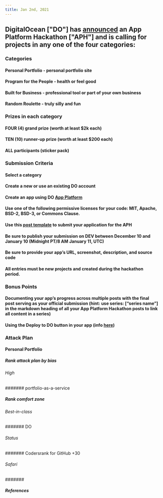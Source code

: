 ```yaml
---
title: Jan 2nd, 2021
---
```


## DigitalOcean ["DO"] has [announced](https://dev.to/devteam/announcing-the-digitalocean-app-platform-hackathon-on-dev-2i1k) an App Platform Hackathon ["APH"] and is calling for projects in any one of the four categories:
### Categories
#### Personal Portfolio - personal portfolio site
#### Program for the People - health or feel good
#### Built for Business - professional tool or part of your own business
#### Random Roulette - truly silly and fun
### Prizes in each category
#### FOUR (4) grand prize (worth at least $2k each)
#### TEN (10) runner-up prize (worth at least $200 each)
#### ALL participants (sticker pack)
### Submission Criteria
#### Select a category
#### Create a new or use an existing DO account
#### Create an app using DO [App Platform](https://www.digitalocean.com/docs/app-platform)
#### Use one of the following permissive licenses for your code: MIT, Apache, BSD-2, BSD-3, or Commons Clause.
#### Use this [post template](https://dev.to/new/dohackathon) to submit your application for the APH
#### Be sure to publish your submission on DEV between December 10 and January 10 (Midnight PT/8 AM January 11, UTC)
#### Be sure to provide your app’s URL, screenshot, description, and source code
#### All entries must be new projects and created during the hackathon period.
### Bonus Points
#### Documenting your app’s progress across multiple posts with the final post serving as your official submission (hint: use series: [“series name”] in the markdown heading of all your App Platform Hackathon posts to link all content in a series)
#### Using the Deploy to DO button in your app (info [here](https://www.digitalocean.com/docs/app-platform/how-to/add-deploy-do-button))
### Attack Plan
#### Personal Portfolio
##### Rank attack plan by bias
###### High
####### portfolio-as-a-service
##### Rank comfort zone
###### Best-in-class
####### DO
###### Status
####### Codersrank for GitHub +30
###### Safari
#######
##### References
